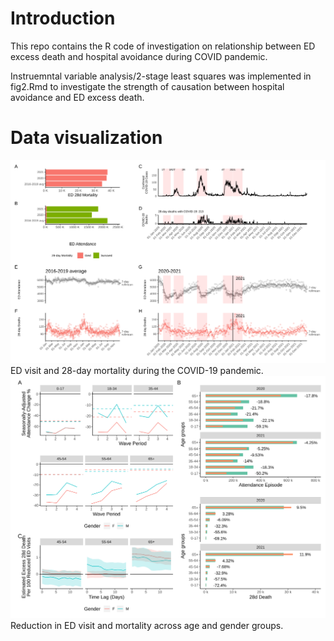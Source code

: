# Introduction

This repo contains the R code of investigation on relationship between ED excess death and hospital avoidance during COVID pandemic. <br />

Instruemntal variable analysis/2-stage least squares was implemented in fig2.Rmd to investigate the strength of causation between hospital avoidance and ED excess death. <br />

# Data visualization

![alt text](https://github.com/catmasteryip/AnE_data_new/blob/master/pic1.svg?raw=true) <br />
ED visit and 28-day mortality during the COVID-19 pandemic. <br />
![alt text](https://github.com/catmasteryip/AnE_data_new/blob/master/pic2.svg?raw=true) <br />
Reduction in ED visit and mortality across age and gender groups.

